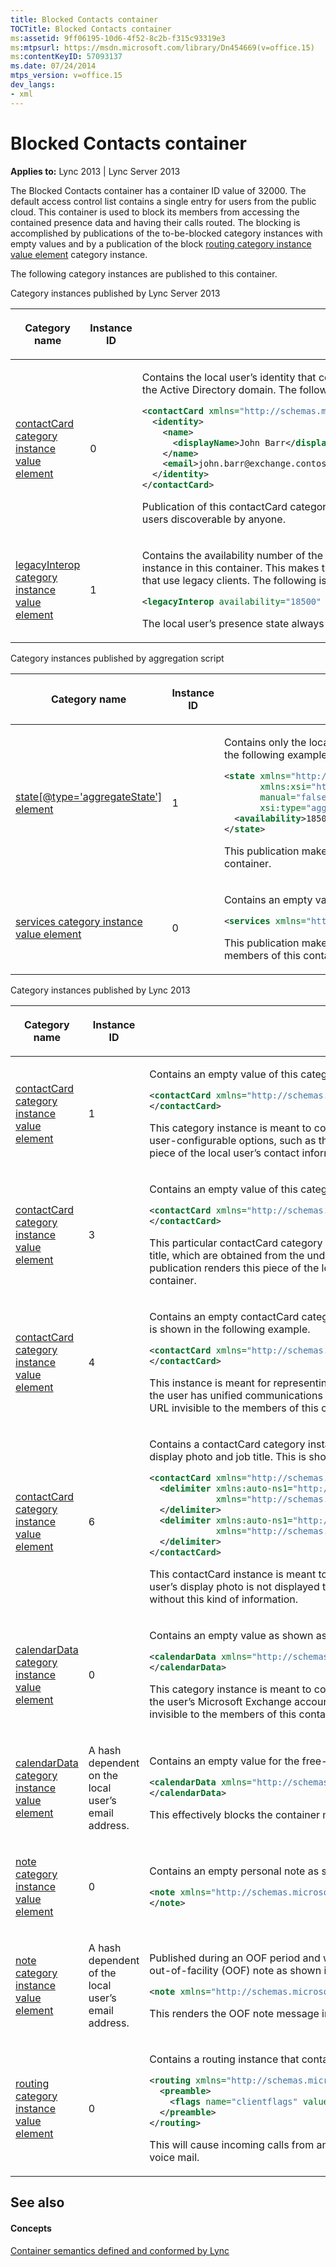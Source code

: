 ```yaml
---
title: Blocked Contacts container
TOCTitle: Blocked Contacts container
ms:assetid: 9ff06195-10d6-4f52-8c2b-f315c93319e3
ms:mtpsurl: https://msdn.microsoft.com/library/Dn454669(v=office.15)
ms:contentKeyID: 57093137
ms.date: 07/24/2014
mtps_version: v=office.15
dev_langs:
- xml
---
```


# Blocked Contacts container


**Applies to:** Lync 2013 | Lync Server 2013

The Blocked Contacts container has a container ID value of 32000. The default access control list contains a single entry for users from the public cloud. This container is used to block its members from accessing the contained presence data and having their calls routed. The blocking is accomplished by publications of the to-be-blocked category instances with empty values and by a publication of the block [routing category instance value element](routing-category-instance-value-element.md) category instance.

The following category instances are published to this container.

Category instances published by Lync Server 2013

<table>
<colgroup>
<col style="width: 33%" />
<col style="width: 33%" />
<col style="width: 33%" />
</colgroup>
<thead>
<tr class="header">
<th><p>Category name</p></th>
<th><p>Instance ID</p></th>
<th><p>Description</p></th>
</tr>
</thead>
<tbody>
<tr class="odd">
<td><p><a href="contactcard-category-instance-value-element.md">contactCard category instance value element</a></p></td>
<td><p>0</p></td>
<td><p>Contains the local user’s identity that consists of the display name and email address as provisioned from the Active Directory domain. The following is an example of this category instance.</p>

```XML
<contactCard xmlns="http://schemas.microsoft.com/2006/09/sip/contactcard">
  <identity>
    <name>
      <displayName>John Barr</displayName>
    </name>
    <email>john.barr@exchange.contoso.com</email>
  </identity>
</contactCard>
```

<p>Publication of this contactCard category instance ensures that all user identities are visible, making all the users discoverable by anyone.</p></td>
</tr>
<tr class="even">
<td><p><a href="legacyinterop-category-instance-value-element.md">legacyInterop category instance value element</a></p></td>
<td><p>1</p></td>
<td><p>Contains the availability number of the corresponding <a href="state-element_4.md">state[@type='aggregateState'] element</a> category instance in this container. This makes the local user’s presence status available to the container members that use legacy clients. The following is an example of this category instance.</p>

```XML
<legacyInterop availability="18500" xmlns="http://schemas.microsoft.com/2006/09/sip/categories" />
```

<p>The local user’s presence state always appears Offline to the members of this container.</p></td>
</tr>
</tbody>
</table>


Category instances published by aggregation script

<table>
<colgroup>
<col style="width: 33%" />
<col style="width: 33%" />
<col style="width: 33%" />
</colgroup>
<thead>
<tr class="header">
<th><p>Category name</p></th>
<th><p>Instance ID</p></th>
<th><p>Description</p></th>
</tr>
</thead>
<tbody>
<tr class="odd">
<td><p><a href="state-element_4.md">state[@type='aggregateState'] element</a></p></td>
<td><p>1</p></td>
<td><p>Contains only the local user’s current availability number. This is shown in the following example.</p>

```XML
<state xmlns="http://schemas.microsoft.com/2006/09/sip/state" 
       xmlns:xsi="http://www.w3.org/2001/XMLSchema-instance" 
       manual="false" 
       xsi:type="aggregateState">
  <availability>18500</availability>
</state>
```

<p>This publication makes the local user appear offline to the members of this container.</p></td>
</tr>
<tr class="even">
<td><p><a href="services-category-instance-value-element.md">services category instance value element</a></p></td>
<td><p>0</p></td>
<td><p>Contains an empty value as shown in the following example.</p>

```XML
<services xmlns="http://schemas.microsoft.com/2006/09/sip/service" />
```

<p>This publication makes the local user’s presence capabilities invisible to members of this container.</p></td>
</tr>
</tbody>
</table>


Category instances published by Lync 2013

<table>
<colgroup>
<col style="width: 33%" />
<col style="width: 33%" />
<col style="width: 33%" />
</colgroup>
<thead>
<tr class="header">
<th><p>Category name</p></th>
<th><p>Instance ID</p></th>
<th><p>Description</p></th>
</tr>
</thead>
<tbody>
<tr class="odd">
<td><p><a href="contactcard-category-instance-value-element.md">contactCard category instance value element</a></p></td>
<td><p>1</p></td>
<td><p>Contains an empty value of this category instance as shown in the following example.</p>

```XML
<contactCard xmlns="http://schemas.microsoft.com/2006/09/sip/contactcard">
</contactCard>
```

<p>This category instance is meant to contain the local user’s contact information as constructed from the user-configurable options, such as the local user’s home phone number. This publication renders this piece of the local user’s contact information invisible to the members of this container.</p></td>
</tr>
<tr class="even">
<td><p><a href="contactcard-category-instance-value-element.md">contactCard category instance value element</a></p></td>
<td><p>3</p></td>
<td><p>Contains an empty value of this category instance as shown in the following example.</p>

```XML
<contactCard xmlns="http://schemas.microsoft.com/2006/09/sip/contactcard">
</contactCard>
```

<p>This particular contactCard category instance is meant for the local user’s company description and job title, which are obtained from the underlying Microsoft Lync Server 2013 Address Book Server. This publication renders this piece of the local user’s contact information invisible to the members of this container.</p></td>
</tr>
<tr class="odd">
<td><p><a href="contactcard-category-instance-value-element.md">contactCard category instance value element</a></p></td>
<td><p>4</p></td>
<td><p>Contains an empty contactCard category instance without the server-provisioned voice mail URL. This is shown in the following example.</p>

```XML
<contactCard xmlns="http://schemas.microsoft.com/2006/09/sip/contactcard" isUCEnabled="true">
</contactCard>
```

<p>This instance is meant for representing the server-provisioned voice mail URL of the local user when the user has unified communications (UC) enabled. This publication renders the local user’s voice mail URL invisible to the members of this container.</p></td>
</tr>
<tr class="even">
<td><p><a href="contactcard-category-instance-value-element.md">contactCard category instance value element</a></p></td>
<td><p>6</p></td>
<td><p>Contains a contactCard category instance without the intended information about the local user’s display photo and job title. This is shown in the following example.</p>

```XML
<contactCard xmlns="http://schemas.microsoft.com/2006/09/sip/contactcard">
  <delimiter xmlns:auto-ns1="http://schemas.microsoft.com/2006/09/sip/contactcard" 
             xmlns="http://schemas.microsoft.com/2006/09/sip/commontypes">
  </delimiter>
  <delimiter xmlns:auto-ns1="http://schemas.microsoft.com/2006/09/sip/contactcard" 
             xmlns="http://schemas.microsoft.com/2006/09/sip/commontypes">
  </delimiter>
</contactCard>
```

<p>This contactCard instance is meant to contain the local user’s job title and display photo. The local user’s display photo is not displayed to the members of this container when this instance is published without this kind of information.</p></td>
</tr>
<tr class="odd">
<td><p><a href="calendardata-category-instance-value-element.md">calendarData category instance value element</a></p></td>
<td><p>0</p></td>
<td><p>Contains an empty value as shown as follows.</p>

```XML
<calendarData xmlns="http://schemas.microsoft.com/2006/09/sip/calendarData">
</calendarData>
```

<p>This category instance is meant to contain the local user’s working hours information as obtained from the user’s Microsoft Exchange account. This publication renders this working-hours information invisible to the members of this container.</p></td>
</tr>
<tr class="even">
<td><p><a href="calendardata-category-instance-value-element.md">calendarData category instance value element</a></p></td>
<td><p>A hash dependent on the local user’s email address.</p></td>
<td><p>Contains an empty value for the free-busy information, as shown in the following example.</p>

```XML
<calendarData xmlns="http://schemas.microsoft.com/2006/09/sip/calendarData">
</calendarData>
```

<p>This effectively blocks the container members from accessing the local user’s free-busy information.</p></td>
</tr>
<tr class="odd">
<td><p><a href="note-category-instance-value-element.md">note category instance value element</a></p></td>
<td><p>0</p></td>
<td><p>Contains an empty personal note as shown in the following example.</p>

```XML
<note xmlns="http://schemas.microsoft.com/2006/09/sip/note">
</note>
```

</td>
</tr>
<tr class="even">
<td><p><a href="note-category-instance-value-element.md">note category instance value element</a></p></td>
<td><p>A hash dependent of the local user’s email address.</p></td>
<td><p>Published during an OOF period and when the OOF message is set, this instance contains an empty out-of-facility (OOF) note as shown in the following example.</p>

```XML
<note xmlns="http://schemas.microsoft.com/2006/09/sip/note"></note>
```

<p>This renders the OOF note message invisible to the members of this container.</p></td>
</tr>
<tr class="odd">
<td><p><a href="routing-category-instance-value-element.md">routing category instance value element</a></p></td>
<td><p>0</p></td>
<td><p>Contains a routing instance that contains the block rule. This is shown in the following example.</p>

```XML
<routing xmlns="http://schemas.microsoft.com/02/2006/sip/routing" name="rtcdefault" version="1">
  <preamble>
    <flags name="clientflags" value="block" />
  </preamble>
</routing>
```

<p>This will cause incoming calls from any member of this container blocked and routed to the local user’s voice mail.</p></td>
</tr>
</tbody>
</table>


## See also

#### Concepts

[Container semantics defined and conformed by Lync](container-semantics-defined-and-conformed-by-lync.md)

